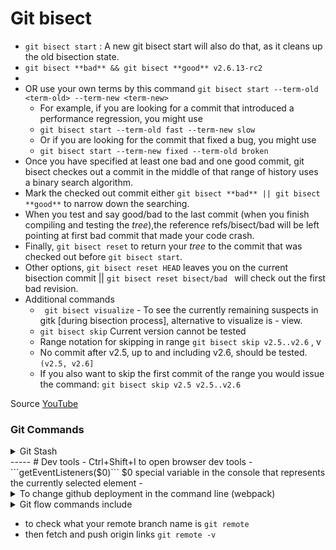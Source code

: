 # Git bisect
- ```git bisect start``` : A new git bisect start will also do that, as it cleans up the old bisection state.
- ```git bisect **bad** && git bisect **good** v2.6.13-rc2 ```
- 
- OR use your own terms by this command ```git bisect start --term-old <term-old> --term-new <term-new>```
  - For example, if you are looking for a commit that introduced a performance regression, you might use
  - ```git bisect start --term-old fast --term-new slow```
  - Or if you are looking for the commit that fixed a bug, you might use
  - ```git bisect start --term-new fixed --term-old broken```
- Once you have specified at least one bad and one good commit, git bisect checkes out a commit in the middle of that range of history uses a binary search algorithm.
- Mark the checked out commit either ```git bisect **bad** || git bisect **good**``` to narrow down the searching.
- When you test and say good/bad to the last commit (when you finish compiling and testing the <i>tree</i>),the reference refs/bisect/bad will be left pointing at first bad commit that made your code crash.
- Finally, ```git bisect reset``` to return your <i>tree</i> to the commit that was checked out before ```git bisect start```.
- Other options, ```git bisect reset HEAD``` leaves you on the current bisection commit || ```git bisect reset bisect/bad ``` will check out the first bad revision.
- Additional commands
  - ``` git bisect visualize``` - To see the currently remaining suspects in gitk [during bisection process], alternative to visualize is - view.
  - ```git bisect skip``` Current version cannot be tested
  - Range notation for skipping in range ```git bisect skip v2.5..v2.6``` , v
  - No commit after v2.5, up to and including v2.6, should be tested. ```(v2.5, v2.6]```
  - If you also want to skip the first commit of the range you would issue the command: ```git bisect skip v2.5 v2.5..v2.6```

Source [YouTube](https://www.youtube.com/watch?v=D7JJnLFOn4A&t=6s)

### Git Commands
<details>
<summary>Git Stash</summary>

- stash ``` git stash ```
- to stash untracked files (such us newly created files) ```git stash -u```
- To stash with a custom message```git stash push -m "Initialize project using Create APP"```

get / use files
- To get the stashed files back ``` git stash apply 0``` 0 is [index]
- pop the last one into our dir and remove it from stash stack``` git stash pop ```
- To create a new branch from a stash ``` git stash branch new-branch 0```

To see stash
- To list all the stash changes ``` git stash list```
- If we only have 1 stash ``` stash(0) on a branch: 3030399```
- Show us the changes in a specific stash ``` git stash show 0```
- With preview ``` git stash show -p 0 ```

- Remove stash ``` git stash clear```
- drop specific stash ``` git stash drop 0```

- [Additional Commands](https://git-scm.com/docs/git-stash)

</details>
-----
# Dev tools
- Ctrl+Shift+I to open browser dev tools
- ```getEventListeners($0)``` $0 special variable in the console that represents the currently selected element
- 


<details>
<summary> To change github deployment in the command line (webpack) </summary>

- npm install gh-pages
- in package.json

`"scripts":{
"deploy": "gh-pages -d dist" }`
</details>

<details>
<summary> Git flow commands include </summary>

- git flow init // select yes / no
- git flow feature start feature_branch //start a feature branch /from dev
- git flow feature finish feature_branch //finish feature/ merge into dev
- git flow release start 0.1.0 // start release from dev
- git flow release finish 0.1.0 // merge release into dev & main
- git flow hotfix start hotfix_branch // start release from main
- git flow hotfix finish hotfix_branch //  merge hotfix into dev & main

- Finishing without git flow 
```
git checkout main
git merge hotfix_branch/0.1.0
git checkout develop
git merge hotfix_branch/0.1.0/feature_branch
git branch -D hotfix_branch/0.1.0/feature_branch
```
</details>

- to check what your remote branch name is ```git remote```
- then fetch and push origin links ```git remote -v ```
